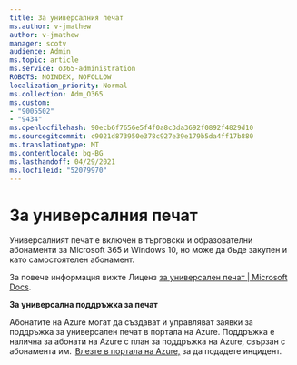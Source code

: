 ```yaml
---
title: За универсалния печат
ms.author: v-jmathew
author: v-jmathew
manager: scotv
audience: Admin
ms.topic: article
ms.service: o365-administration
ROBOTS: NOINDEX, NOFOLLOW
localization_priority: Normal
ms.collection: Adm_O365
ms.custom:
- "9005502"
- "9434"
ms.openlocfilehash: 90ecb6f7656e5f4f0a8c3da3692f0892f4829d10
ms.sourcegitcommit: c9021d873950e378c927e39e179b5da4ff17b880
ms.translationtype: MT
ms.contentlocale: bg-BG
ms.lasthandoff: 04/29/2021
ms.locfileid: "52079970"
---
```

# <a name="about-universal-print"></a>За универсалния печат

Универсалният печат е включен в търговски и образователни абонаменти за Microsoft 365 и Windows 10, но може да бъде закупен и като самостоятелен абонамент.

За повече информация вижте Лиценз [за универсален печат | Microsoft Docs](https://docs.microsoft.com/universal-print/fundamentals/universal-print-license).

**За универсална поддръжка за печат**

Абонатите на Azure могат да създават и управляват заявки за поддръжка за универсален печат в портала на Azure. Поддръжка е налична за абонати на Azure с план за поддръжка на Azure, свързан с абонамента им.  [Влезте в портала на Azure,](https://ms.portal.azure.com/#blade/Microsoft_Azure_Support/HelpAndSupportBlade/newsupportrequest) за да подадете инцидент.